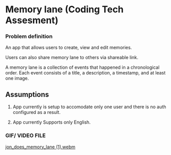 # Memory lane (Coding Tech Assesment)

### Problem definition

An app that allows users to create, view and edit memories.

Users can also share memory lane to others via shareable link.

A memory lane is a collection of events that happened in a chronological order. Each event consists of a title, a description, a timestamp, and at least one image.

## Assumptions
1) App currently is setup to accomodate only one user and there is no auth configured as a result.

2) App currently Supports only English.



### GIF/ VIDEO FILE
[jon_does_memory_lane (1).webm](https://github.com/user-attachments/assets/3b89d9fb-f0a0-4513-bce1-34d260cde535)





